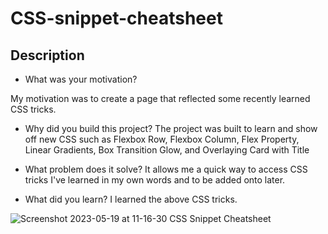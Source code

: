 # CSS-snippet-cheatsheet

## Description

- What was your motivation?

My motivation was to create a page that reflected some recently learned CSS tricks.

- Why did you build this project?
  The project was built to learn and show off new CSS such as Flexbox Row, Flexbox Column, Flex Property, Linear Gradients, Box Transition Glow, and Overlaying Card with Title

- What problem does it solve?
  It allows me a quick way to access CSS tricks I've learned in my own words and to be added onto later.

- What did you learn?
  I learned the above CSS tricks.
  
![Screenshot 2023-05-19 at 11-16-30 CSS Snippet Cheatsheet](https://github.com/TravisH-bot/CSS-snippet-cheatsheet/assets/79767820/86491604-c990-4ed2-80a3-9f80b0eda4c4)
